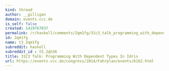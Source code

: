 ```yaml
---
kind: thread
author: __gilligan
domain: events.ccc.de
is_self: false
created: 1419767037
permalink: /r/haskell/comments/2qm1fg/31c3_talk_programming_with_dependent_types_in/
id: 2qm1fg
name: t3_2qm1fg
subreddit: haskell
subreddit_id : t5_2qh36
title: 31C3 Talk: Programming With Dependent Types In Idris
url: https://events.ccc.de/congress/2014/Fahrplan/events/6162.html
---
```



